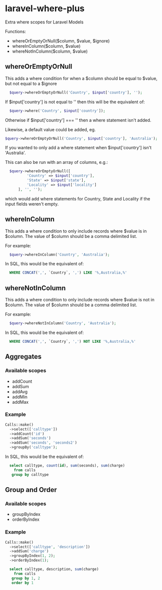 # laravel-where-plus
Extra where scopes for Laravel Models

Functions:
* whereOrEmptyOrNull($column, $value, $ignore)
* whereInColumn($column, $value)
* whereNotInColumn($column, $value)

## whereOrEmptyOrNull
This adds a where condition for when a $column should be equal to $value, but not equal to a $ignore
```php
  $query->whereOrEmptyOrNull('Country', $input['country'], '');
```
If $input['country'] is not equal to '' then this will be the equivalent of:
```php
  $query->where('Country', $input['country']);
```
Otherwise if $input['country'] === '' then a where statement isn't added. 

Likewise, a default value could be added, eg. 
```php
$query->whereOrEmptyOrNull('Country', $input['country'], 'Australia');
```
If you wanted to only add a where statement when $input['country'] isn't 'Australia'.

This can also be run with an array of columns, e.g.:
```php
  $query->whereOrEmptyOrNull([
          'Country' => $input['country'],
          'State' => $input['state'],
          'Locality' => $input['locality']
      ], '', '');
```
which would add where statements for Country, State and Locality if the input fields weren't empty.

## whereInColumn
This adds a where condition to only include records where $value is in $column. The value of $column should be a comma delimited list.

For example:
```php
  $query->whereInColumn('Country', 'Australia');
```
In SQL, this would be the equivalent of:
```sql
  WHERE CONCAT(',', `Country`, ',') LIKE '%,Australia,%'
```

## whereNotInColumn
This adds a where condition to only include records where $value is not in $column. The value of $column should be a comma delimited list.

For example:
```php
  $query->whereNotInColumn('Country', 'Australia');
```
In SQL, this would be the equivalent of:
```sql
  WHERE CONCAT(',', `Country`, ',') NOT LIKE '%,Australia,%'
```

## Aggregates

### Available scopes
- addCount
- addSum
- addAvg
- addMin
- addMax

### Example
```php
Calls::make()
  ->select(['calltype'])
  ->addCount('id')
  ->addSum('seconds')
  ->addSum('seconds', 'seconds2')
  ->groupBy('calltype');
```
In SQL, this would be the equivalent of:
```sql
  select calltype, count(id), sum(seconds), sum(charge) 
    from calls 
   group by calltype
```

## Group and Order

### Available scopes
- groupByIndex
- orderByIndex

### Example
```php
Calls::make()
  ->select(['calltype', 'description'])
  ->addSum('charge')
  ->groupByIndex(1, 2);
  ->orderByIndex(1);
```
```sql
  select calltype, description, sum(charge) 
    from calls 
   group by 1, 2
   order by 1
```
